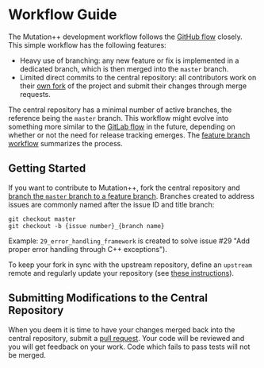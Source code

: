 # Workflow Guide

The Mutation++ development workflow follows the [GitHub flow](https://guides.github.com/introduction/flow/index.html) closely. This simple workflow has the following features:

* Heavy use of branching: any new feature or fix is implemented in a dedicated branch, which is then merged into the `master` branch.
* Limited direct commits to the central repository: all contributors work on their [own fork](https://sync.vki.ac.be/help/workflow/forking_workflow.md) of the project and submit their changes through merge requests.

The central repository has a minimal number of active branches, the reference being the `master` branch. This workflow might evolve into something more similar to the [GitLab flow](https://about.gitlab.com/2014/09/29/gitlab-flow/) in the future, depending on whether or not the need for release tracking emerges. The [feature branch workflow](https://sync.vki.ac.be/help/workflow/workflow.md) summarizes the process.

## Getting Started

If you want to contribute to Mutation++, fork the central repository and [branch the `master` branch to a feature branch](https://docs.gitlab.com/ee/user/project/repository/web_editor.html#create-a-new-branch). Branches created to address issues are commonly named after the issue ID and title branch:

    git checkout master
    git checkout -b {issue number}_{branch name}

Example: `29_error_handling_framework` is created to solve issue #29 "Add proper error handling through C++ exceptions").

To keep your fork in sync with the upstream repository, define an `upstream` remote and regularly update your repository (see [these instructions](https://help.github.com/articles/syncing-a-fork/)).

## Submitting Modifications to the Central Repository

When you deem it is time to have your changes merged back into the central repository, submit a [pull request](https://help.github.com/articles/about-pull-requests/). Your code will be reviewed and you will get feedback on your work. Code which fails to pass tests will not be merged.
